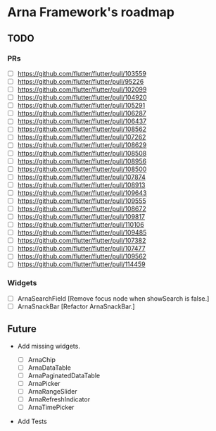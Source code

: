 # Arna Framework's roadmap

## TODO

### PRs

- [ ] https://github.com/flutter/flutter/pull/103559
- [ ] https://github.com/flutter/flutter/pull/95226
- [ ] https://github.com/flutter/flutter/pull/102099
- [ ] https://github.com/flutter/flutter/pull/104920
- [ ] https://github.com/flutter/flutter/pull/105291
- [ ] https://github.com/flutter/flutter/pull/106287
- [ ] https://github.com/flutter/flutter/pull/106437
- [ ] https://github.com/flutter/flutter/pull/108562
- [ ] https://github.com/flutter/flutter/pull/107262
- [ ] https://github.com/flutter/flutter/pull/108629
- [ ] https://github.com/flutter/flutter/pull/108508
- [ ] https://github.com/flutter/flutter/pull/108956
- [ ] https://github.com/flutter/flutter/pull/108500
- [ ] https://github.com/flutter/flutter/pull/107874
- [ ] https://github.com/flutter/flutter/pull/108913
- [ ] https://github.com/flutter/flutter/pull/109643
- [ ] https://github.com/flutter/flutter/pull/109555
- [ ] https://github.com/flutter/flutter/pull/108672
- [ ] https://github.com/flutter/flutter/pull/109817
- [ ] https://github.com/flutter/flutter/pull/110106
- [ ] https://github.com/flutter/flutter/pull/109485
- [ ] https://github.com/flutter/flutter/pull/107382
- [ ] https://github.com/flutter/flutter/pull/107477
- [ ] https://github.com/flutter/flutter/pull/109562
- [ ] https://github.com/flutter/flutter/pull/114459

### Widgets

- [ ] ArnaSearchField [Remove focus node when showSearch is false.]
- [ ] ArnaSnackBar [Refactor ArnaSnackBar.]

## Future

- Add missing widgets.

  - [ ] ArnaChip
  - [ ] ArnaDataTable
  - [ ] ArnaPaginatedDataTable
  - [ ] ArnaPicker
  - [ ] ArnaRangeSlider
  - [ ] ArnaRefreshIndicator
  - [ ] ArnaTimePicker

- Add Tests

